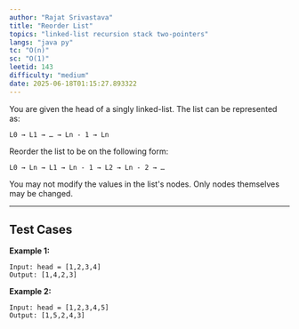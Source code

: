 ```yaml
---
author: "Rajat Srivastava"
title: "Reorder List"
topics: "linked-list recursion stack two-pointers"
langs: "java py"
tc: "O(n)"
sc: "O(1)"
leetid: 143
difficulty: "medium"
date: 2025-06-18T01:15:27.893322
---
```


You are given the head of a singly linked-list. The list can be represented as:
```
L0 → L1 → … → Ln - 1 → Ln
```
Reorder the list to be on the following form:

```
L0 → Ln → L1 → Ln - 1 → L2 → Ln - 2 → …
```
You may not modify the values in the list's nodes. Only nodes themselves may be changed.

---

## Test Cases

**Example 1:** 
```
Input: head = [1,2,3,4]
Output: [1,4,2,3]
```

**Example 2:** 
```
Input: head = [1,2,3,4,5]
Output: [1,5,2,4,3]
```